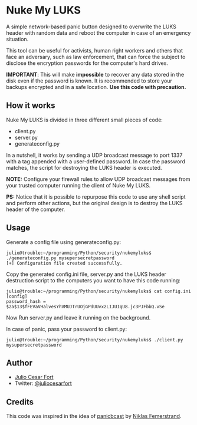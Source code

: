 # Nuke My LUKS
A simple network-based panic button designed to overwrite the LUKS header
with random data and reboot the computer in case of an emergency situation.

This tool can be useful for activists, human right workers and others that
face an adversary, such as law enforcement, that can force the subject to
disclose the encryption passwords for the computer's hard drives.

**IMPORTANT**: This will make **impossible** to recover any data stored in the disk even if the password is known. It is recommended to store your backups
encrypted and in a safe location. **Use this code with precaution.**

## How it works

Nuke My LUKS is divided in three different small pieces of code:
- client.py
- server.py
- generateconfig.py

In a nutshell, it works by sending a UDP broadcast message to port 1337 with a tag appended with a user-defined password. In case the password matches, the script for destroying the LUKS header is executed.

**NOTE:** Configure your firewall rules to allow UDP broadcast messages from your trusted computer running the client of Nuke My LUKS.

**PS:** Notice that it is possible to repurpose this code to use any shell script and perform other actions, but the original design is to destroy the LUKS header of the computer.

## Usage

Generate a config file using generateconfig.py:

```
julio@trouble:~/programming/Python/security/nukemyluks$ ./generateconfig.py mysupersecretpassword
[+] Configuration file created successfully.
```

Copy the generated config.ini file, server.py and the LUKS header destruction script to the computers you want to have this code running:
```
julio@trouble:~/programming/Python/security/nukemyluks$ cat config.ini
[config]
password_hash = $2a$13$fFEVaVHalvesYhVMUJTrUOjGPdUUvxzLIJUIqU8.jc3PJFbbQ.vSe
```

Now Run server.py and leave it running on the background.

In case of panic, pass your password to client.py:
```
julio@trouble:~/programming/Python/security/nukemyluks$ ./client.py mysupersecretpassword
```

## Author
- [Julio Cesar Fort](http://www.whatever.io)
- Twitter: [@juliocesarfort](https://www.twitter.com/juliocesarfort)

## Credits
This code was inspired in the idea of [panicbcast](https://github.com/qnrq/panic_bcast) by [Niklas Femerstrand](http://www.qnrq.se/).
